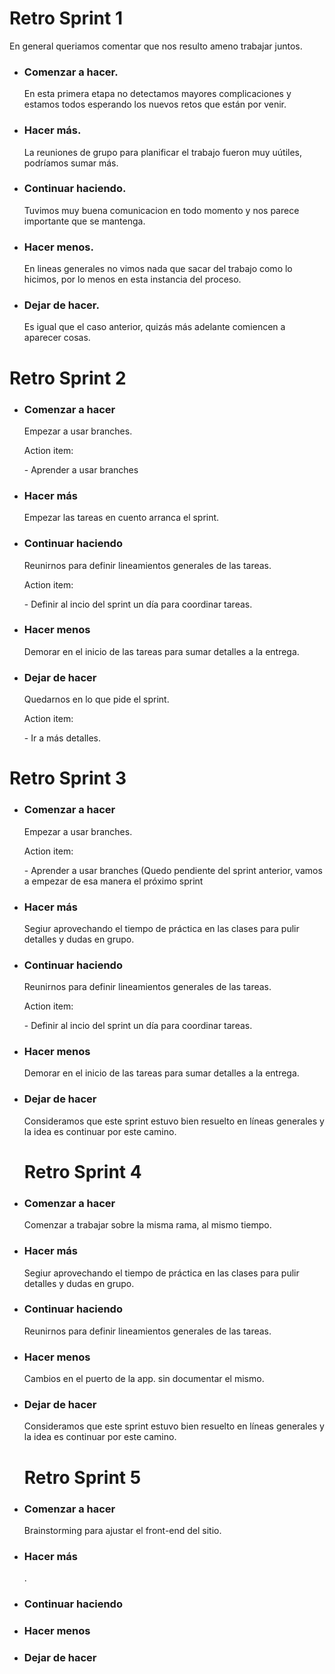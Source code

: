 <h1> Retro Sprint 1 </h1>

En general queriamos comentar que nos resulto ameno trabajar juntos.<br>

* <h3> Comenzar a hacer. </h3>
  En esta primera etapa no detectamos mayores complicaciones y estamos todos esperando los nuevos retos que están por venir.
* <h3> Hacer más. </h3>
  La reuniones de grupo para planificar el trabajo fueron muy uútiles, podríamos sumar más.
* <h3> Continuar haciendo. </h3>
  Tuvimos muy buena comunicacion en todo momento y nos parece importante que se mantenga.
* <h3> Hacer menos. </h3>
  En lineas generales no vimos nada que sacar del trabajo como lo hicimos, por lo menos en esta instancia del proceso.
* <h3> Dejar de hacer. </h3>
  Es igual que el caso anterior, quizás más adelante comiencen a aparecer cosas.

<h1> Retro Sprint 2</h1>

* <h3> Comenzar a hacer </h3>
  Empezar a usar branches.
    <p> Action item: </p>
      <p>- Aprender a usar branches</p>
* <h3> Hacer más </h3>
  Empezar las tareas en cuento arranca el sprint.
* <h3> Continuar haciendo </h3>
  Reunirnos para definir lineamientos generales de las tareas.
    <p>Action item: </p>
     <p> - Definir al incio del sprint un día para coordinar tareas. </p>
* <h3> Hacer menos </h3>
  Demorar en el inicio de las tareas para sumar detalles a la entrega. 
* <h3> Dejar de hacer </h3>
  Quedarnos en lo que pide el sprint. 
    <p> Action item: </p>
      <p>- Ir a más detalles.</p>
      
<h1> Retro Sprint 3</h1>

* <h3> Comenzar a hacer </h3>
  Empezar a usar branches.
    <p> Action item: </p>
      <p>- Aprender a usar branches (Quedo pendiente del sprint anterior, vamos a empezar de esa manera el próximo sprint</p>
* <h3> Hacer más </h3>
  Segiur aprovechando el tiempo de práctica en las clases para pulir detalles y dudas en grupo.
* <h3> Continuar haciendo </h3>
  Reunirnos para definir lineamientos generales de las tareas.
    <p>Action item: </p>
     <p> - Definir al incio del sprint un día para coordinar tareas. </p>
* <h3> Hacer menos </h3>
  Demorar en el inicio de las tareas para sumar detalles a la entrega. 
* <h3> Dejar de hacer </h3>
  Consideramos que este sprint estuvo bien resuelto en líneas generales y la idea es continuar por este camino. 
  
  <h1> Retro Sprint 4</h1>

* <h3> Comenzar a hacer </h3>
  Comenzar a trabajar sobre la misma rama, al mismo tiempo.
* <h3> Hacer más </h3>
  Segiur aprovechando el tiempo de práctica en las clases para pulir detalles y dudas en grupo.
* <h3> Continuar haciendo </h3>
  Reunirnos para definir lineamientos generales de las tareas.
* <h3> Hacer menos </h3>
  Cambios en el puerto de la app. sin documentar el mismo.
* <h3> Dejar de hacer </h3>
  Consideramos que este sprint estuvo bien resuelto en líneas generales y la idea es continuar por este camino. 
      
    <h1> Retro Sprint 5</h1>
* <h3> Comenzar a hacer </h3>
  Brainstorming para ajustar el front-end del sitio. 
* <h3> Hacer más </h3>
  .
* <h3> Continuar haciendo </h3>
  
* <h3> Hacer menos </h3>
  
* <h3> Dejar de hacer </h3>
       

 

